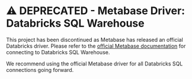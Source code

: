 # :warning: DEPRECATED - Metabase Driver: Databricks SQL Warehouse

This project has been discontinued as Metabase has released an official Databricks driver. Please refer to the [official Metabase documentation](https://github.com/metabase/metabase/blob/18e423c8df60e7f108c18eb31c50ca9f64354c6b/docs/databases/connections/databricks.md?plain=1#L2) for connecting to Databricks SQL Warehouse.

We recommend using the official Metabase driver for all Databricks SQL connections going forward.
